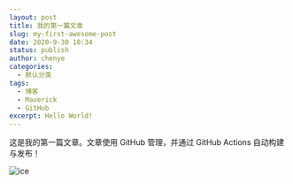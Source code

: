 ```yaml
---
layout: post
title: 我的第一篇文章
slug: my-first-awesome-post
date: 2020-9-30 10:34
status: publish
author: chenye
categories: 
  - 默认分类
tags: 
  - 博客
  - Maverick
  - GitHub
excerpt: Hello World!
---
```


这是我的第一篇文章。文章使用 GitHub 管理，并通过 GitHub Actions 自动构建与发布！

![ice](E:/BLOG/Blog-With-GitHub-Boilerplate/src/images/2.jpg)